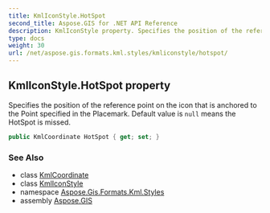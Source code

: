```yaml
---
title: KmlIconStyle.HotSpot
second_title: Aspose.GIS for .NET API Reference
description: KmlIconStyle property. Specifies the position of the reference point on the icon that is anchored to the Point specified in the Placemark. Default value is null means the HotSpot is missed
type: docs
weight: 30
url: /net/aspose.gis.formats.kml.styles/kmliconstyle/hotspot/
---
```

## KmlIconStyle.HotSpot property

Specifies the position of the reference point on the icon that is anchored to the Point specified in the Placemark. Default value is `null` means the HotSpot is missed.

```csharp
public KmlCoordinate HotSpot { get; set; }
```

### See Also

* class [KmlCoordinate](../../kmlcoordinate/)
* class [KmlIconStyle](../)
* namespace [Aspose.Gis.Formats.Kml.Styles](../../kmliconstyle/)
* assembly [Aspose.GIS](../../../)


